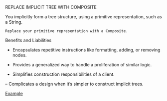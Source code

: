 REPLACE IMPLICIT TREE WITH COMPOSITE

You implicitly form a tree structure, using a
primitive representation, such as a String.

`Replace your primitive representation with a Composite.`

Benefits and Liabilities

+  Encapsulates repetitive instructions like formatting, adding, or removing nodes.

+  Provides a generalized way to handle a proliferation of similar logic.

+  Simplifies construction responsibilities of a client.

–  Complicates a design when it’s simpler to construct implicit trees.

[Example](https://github.com/gunya/refactoring/pull/12/files)
